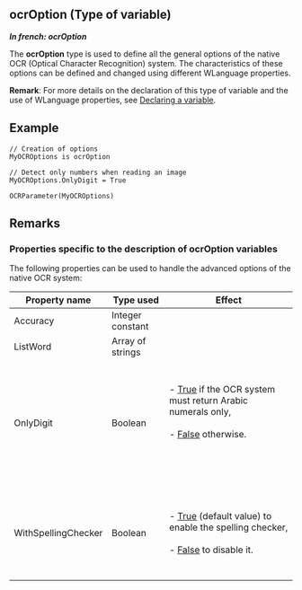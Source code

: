 
## ocrOption (Type of variable)

***In french: ocrOption***
				



<a name="XUse"></a>
<a name="Use"></a>
<a name="description"></a>
The **ocrOption** type is used to define all the general options of the native OCR (Optical Character Recognition) system. The characteristics of these options can be defined and changed using different WLanguage properties. 

**Remark**: For more details on the declaration of this type of variable and the use of WLanguage properties, see [Declaring a variable](../Motscles/1514032.md).
<a name="Example1"></a>
<a name="sample_code"></a>

## Example


```wl
// Creation of options
MyOCROptions is ocrOption

// Detect only numbers when reading an image
MyOCROptions.OnlyDigit = True

OCRParameter(MyOCROptions)
```





<a name="NOTE0"></a>

## Remarks
<a name="NOTE0_1"></a>


### Properties specific to the description of ocrOption variables
<a name="properties_specific_the_description_ocroption_variables_ELTPARAGRAPHE000029"></a>

The following properties can be used to handle the advanced options of the native OCR system:

| Property name | Type used | Effect |
| --- | --- | --- |
| Accuracy | Integer constant |   |
| ListWord | Array of strings |   |
| OnlyDigit | Boolean | <br><br>- <u><u><u><u>True</u></u></u></u> if the OCR system must return Arabic numerals only,<br><br>- <u><u><u><u>False</u></u></u></u> otherwise. <br><br><br><br><br> |
| WithSpellingChecker | Boolean | <br><br>- <u><u><u><u>True</u></u></u></u> (default value) to enable the spelling checker,<br><br>- <u><u><u><u>False</u></u></u></u> to disable it. <br><br><br> |




